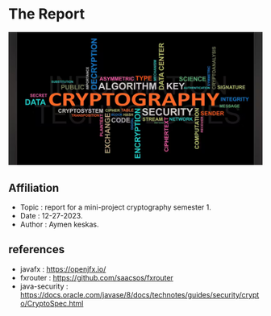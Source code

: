 # The Report

![intro image](./images/intro.png)

## Affiliation

- Topic : report for a mini-project cryptography semester 1.
- Date : 12-27-2023.
- Author : Aymen keskas.

## references

- javafx : https://openjfx.io/
- fxrouter : https://github.com/saacsos/fxrouter
- java-security : https://docs.oracle.com/javase/8/docs/technotes/guides/security/crypto/CryptoSpec.html
